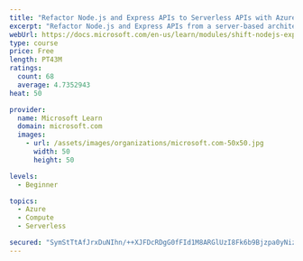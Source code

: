 ```yaml
---
title: "Refactor Node.js and Express APIs to Serverless APIs with Azure Functions"
excerpt: "Refactor Node.js and Express APIs from a server-based architecture to serverless APIs with Azure Functions. Create a new Azure Functions application with TypeScript/JavaScript using Visual Studio Code."
webUrl: https://docs.microsoft.com/en-us/learn/modules/shift-nodejs-express-apis-serverless/
type: course
price: Free
length: PT43M
ratings:
  count: 68
  average: 4.7352943
heat: 50

provider:
  name: Microsoft Learn
  domain: microsoft.com
  images:
    - url: /assets/images/organizations/microsoft.com-50x50.jpg
      width: 50
      height: 50

levels:
  - Beginner

topics:
  - Azure
  - Compute
  - Serverless

secured: "SymStTtAfJrxDuNIhn/++XJFDcRDgG0fFId1M8ARGlUzI8Fk6b9Bjzpa0yNizzOMpOahiEz4Ct0NZiVdX/RHz/ApVfLH37rX18VzBG0D5DTH4v0ppKMX3Vjrvmp5vTfGadrlIEgK5cJm11L2kJwFku5BQPHj+Wiz6ZgHCCtq4mQztPPRRsLxJXfTyFK6GbqumzScj+TQuTqcFu0agsdohPfxe+oQuKbNbTvRIRLaCJDpSbHpxgYKOxkhenmWpMUrbmF+mX1z+hOYF6DZCx7HpsZ2CsZYZjZluf6jd5GDcAkQMfg5TaO2Jbr9eDbceA3GmhP+4OXGQ9PL79Q77jRE0+07TXOqoji1yXJEPodnB6Vu7GxNy+KUNkjilPMaUtj4gs0Oe3LaFAHhZcHcgHtOt3ijzf5sCMg8JFQ4PFtHLMU=;KECzBGNUEJ9vgO3FGHbXrw=="
---
```


